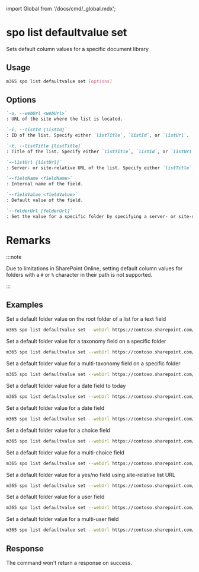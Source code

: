 <!-- DISCLAIMER: All secrets, passwords, and sensitive values in this document are examples only and not real credentials. -->
import Global from '/docs/cmd/_global.mdx';

# spo list defaultvalue set

Sets default column values for a specific document library

## Usage

```sh
m365 spo list defaultvalue set [options]
```

## Options

```md definition-list
`-u, --webUrl <webUrl>`
: URL of the site where the list is located.

`-i, --listId [listId]`
: ID of the list. Specify either `listTitle`, `listId`, or `listUrl`.

`-t, --listTitle [listTitle]`
: Title of the list. Specify either `listTitle`, `listId`, or `listUrl`.

`--listUrl [listUrl]`
: Server- or site-relative URL of the list. Specify either `listTitle`, `listId`, or `listUrl`.

`--fieldName <fieldName>`
: Internal name of the field.

`--fieldValue <fieldValue>`
: Default value of the field.

`--folderUrl [folderUrl]`
: Set the value for a specific folder by specifying a server- or site-relative URL. By default, the root folder of the list is used.
```

<Global />

# Remarks

:::note

Due to limitations in SharePoint Online, setting default column values for folders with a `#` or `%` character in their path is not supported.

:::

## Examples

Set a default folder value on the root folder of a list for a text field

```sh
m365 spo list defaultvalue set --webUrl https://contoso.sharepoint.com/sites/Marketing --listTitle Logos --fieldName Company --fieldValue Contoso
```

Set a default folder value for a taxonomy field on a specific folder

```sh
m365 spo list defaultvalue set --webUrl https://contoso.sharepoint.com/sites/Marketing --listTitle Logos --folderUrl "/sites/Marketing/Logos/Contoso" --fieldName Country --fieldValue "-1;#Belgium|442affc2-7fab-4f33-9590-330403a579c2"
```

Set a default folder value for a multi-taxonomy field on a specific folder

```sh
m365 spo list defaultvalue set --webUrl https://contoso.sharepoint.com/sites/Marketing --listUrl /sites/marketing/Logos --folderUrl "/sites/Marketing/Logos/Contoso" --fieldName Countries --fieldValue "-1;#Belgium|442affc2-7fab-4f33-9590-330403a579c2;#-1;#France|14888324-5c48-46db-b748-215cbe24eb4c"
```

Set a default folder value for a date field to today

```sh
m365 spo list defaultvalue set --webUrl https://contoso.sharepoint.com/sites/Marketing --listId 3540460d-cb6e-4bc5-8380-bc1844401ee3 --fieldName Published --fieldValue "[today]"
```

Set a default folder value for a date field

```sh
m365 spo list defaultvalue set --webUrl https://contoso.sharepoint.com/sites/Marketing --listTitle Logos --fieldName Published --fieldValue "2020-05-03T11:00:00Z"
```

Set a default folder value for a choice field

```sh
m365 spo list defaultvalue set --webUrl https://contoso.sharepoint.com/sites/Marketing --listUrl /sites/marketing/Logos --fieldName FileType --fieldValue Logo
```

Set a default folder value for a multi-choice field

```sh
m365 spo list defaultvalue set --webUrl https://contoso.sharepoint.com/sites/Marketing --listTitle Logos --fieldName FileTypes --fieldValue "Logo;#Brand"
```

Set a default folder value for a yes/no field using site-relative list URL

```sh
m365 spo list defaultvalue set --webUrl https://contoso.sharepoint.com/sites/Marketing --listUrl /Logos --fieldName Active --fieldValue 1
```

Set a default folder value for a user field

```sh
m365 spo list defaultvalue set --webUrl https://contoso.sharepoint.com/sites/Marketing --listId 3540460d-cb6e-4bc5-8380-bc1844401ee3 --fieldName Responsible --fieldValue "1;#john.doe@contoso.com"
```

Set a default folder value for a multi-user field

```sh
m365 spo list defaultvalue set --webUrl https://contoso.sharepoint.com/sites/Marketing --listId 3540460d-cb6e-4bc5-8380-bc1844401ee3 --fieldName Responsible --fieldValue "1;#john.doe@contoso.com;#2;#adele.vance@contoso.com"
```

## Response

The command won't return a response on success.
